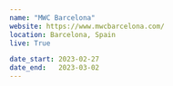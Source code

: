 ```yaml
---
name: "MWC Barcelona"
website: https://www.mwcbarcelona.com/
location: Barcelona, Spain
live: True

date_start: 2023-02-27
date_end:   2023-03-02
---
```

